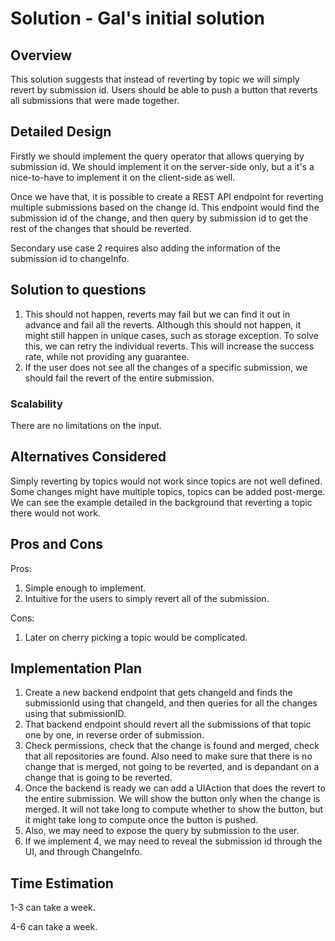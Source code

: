 # Solution - Gal's initial solution

## <a id="overview"> Overview

This solution suggests that instead of reverting by topic we will simply revert
by submission id. Users should be able to push a button that reverts all
submissions that were made together.

## <a id="detailed-design"> Detailed Design

Firstly we should implement the query operator that allows querying by
submission id. We should implement it on the server-side only, but a it's a
nice-to-have to implement it on the client-side as well.

Once we have that, it is possible to create a REST API endpoint for reverting
multiple submissions based on the change id. This endpoint would find the
submission id of the change, and then query by submission id to get the rest
of the changes that should be reverted.

Secondary use case 2 requires also adding the information of the submission id
to changeInfo.

## <a id="solution-to-questions"> Solution to questions

1. This should not happen, reverts may fail but we can find it out in advance
and fail all the reverts. Although this should not happen, it might still happen
in unique cases, such as storage exception. To solve this, we can retry the
individual reverts. This will increase the success rate, while not providing any
guarantee.
2. If the user does not see all the changes of a specific submission, we should
fail the revert of the entire submission.

### <a id="scalability"> Scalability

There are no limitations on the input.

## <a id="alternatives-considered"> Alternatives Considered

Simply reverting by topics would not work since topics are not well defined.
Some changes might have multiple topics, topics can be added post-merge.
We can see the example detailed in the background that reverting a topic there
would not work.

## <a id="pros-and-cons"> Pros and Cons

Pros:

1. Simple enough to implement.
2. Intuitive for the users to simply revert all of the submission.

Cons:

1. Later on cherry picking a topic would be complicated.

## <a id="implementation-plan"> Implementation Plan

1. Create a new backend endpoint that gets changeId and finds the submissionId
using that changeId, and then queries for all the changes using that submissionID.
2. That backend endpoint should revert all the submissions of that topic one by
one, in reverse order of submission.
3. Check permissions, check that the change is found and merged, check that all
repositories are found. Also need to make sure that there is no change that is 
merged, not going to be reverted, and is depandant on a change that is going to
be reverted.
4. Once the backend is ready we can add a UIAction that does the revert to the
entire submission. We will show the button only when the change is merged. It
will not take long to compute whether to show the button, but it might take long
to compute once the button is pushed. 
5. Also, we may need to expose the query by submission to the user.
6. If we implement 4, we may need to reveal the submission id through the UI, and
through ChangeInfo.

## <a id="time-estimation"> Time Estimation

1-3 can take a week.

4-6 can take a week.

